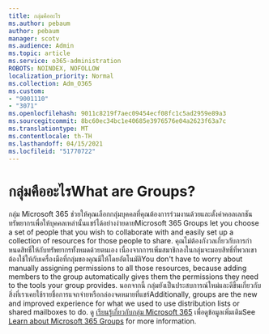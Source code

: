 ```yaml
---
title: กลุ่มคืออะไร
ms.author: pebaum
author: pebaum
manager: scotv
ms.audience: Admin
ms.topic: article
ms.service: o365-administration
ROBOTS: NOINDEX, NOFOLLOW
localization_priority: Normal
ms.collection: Adm_O365
ms.custom:
- "9001110"
- "3071"
ms.openlocfilehash: 9011c8219f7aec09454ecf08fc1c5ad2959e89a3
ms.sourcegitcommit: 8bc60ec34bc1e40685e3976576e04a2623f63a7c
ms.translationtype: MT
ms.contentlocale: th-TH
ms.lasthandoff: 04/15/2021
ms.locfileid: "51770722"
---
```

# <a name="what-are-groups"></a><span data-ttu-id="c253e-102">กลุ่มคืออะไร</span><span class="sxs-lookup"><span data-stu-id="c253e-102">What are Groups?</span></span>

<span data-ttu-id="c253e-103">กลุ่ม Microsoft 365 ช่วยให้คุณเลือกกลุ่มบุคคลที่คุณต้องการร่วมงานด้วยและตั้งค่าคอลเลกชันทรัพยากรเพื่อให้บุคคลเหล่านั้นแชร์ได้อย่างง่ายดาย</span><span class="sxs-lookup"><span data-stu-id="c253e-103">Microsoft 365 Groups let you choose a set of people that you wish to collaborate with and easily set up a collection of resources for those people to share.</span></span> <span data-ttu-id="c253e-104">คุณไม่ต้องกังวลเกี่ยวกับการกําหนดสิทธิ์ให้กับทรัพยากรทั้งหมดด้วยตนเอง เนื่องจากการเพิ่มสมาชิกลงในกลุ่มจะมอบสิทธิ์ที่พวกเขาต้องใช้ให้กับเครื่องมือที่กลุ่มของคุณมีให้โดยอัตโนมัติ</span><span class="sxs-lookup"><span data-stu-id="c253e-104">You don't have to worry about manually assigning permissions to all those resources, because adding members to the group automatically gives them the permissions they need to the tools your group provides.</span></span> <span data-ttu-id="c253e-105">นอกจากนี้ กลุ่มยังเป็นประสบการณ์ใหม่และดีขึ้นเกี่ยวกับสิ่งที่เราเคยใช้รายชื่อการแจกจ่ายหรือกล่องจดหมายที่แชร์</span><span class="sxs-lookup"><span data-stu-id="c253e-105">Additionally, groups are the new and improved experience for what we used to use distribution lists or shared mailboxes to do.</span></span>  <span data-ttu-id="c253e-106">ดู [เรียนรู้เกี่ยวกับกลุ่ม Microsoft 365](https://support.office.com/article/b565caa1-5c40-40ef-9915-60fdb2d97fa2) เพื่อดูข้อมูลเพิ่มเติม</span><span class="sxs-lookup"><span data-stu-id="c253e-106">See [Learn about Microsoft 365 Groups](https://support.office.com/article/b565caa1-5c40-40ef-9915-60fdb2d97fa2) for more information.</span></span> 